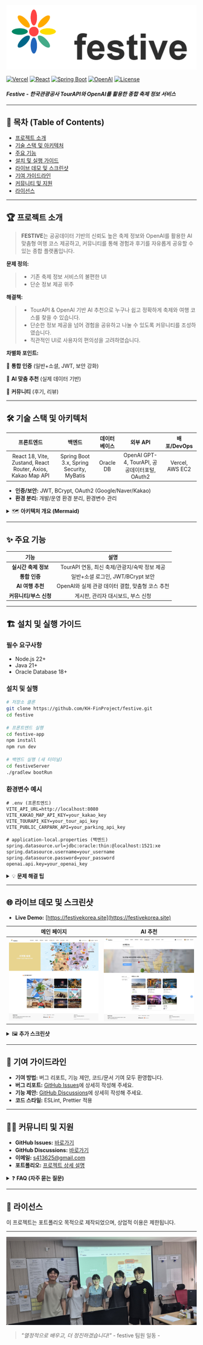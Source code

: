 ![festiveLogo.png](festive-app/src/assets/festiveLogo.png)

[![Vercel](https://img.shields.io/badge/Vercel-Live-brightgreen?style=flat-square&logo=vercel)](https://festivekorea.site)
[![React](https://img.shields.io/badge/React-18-blue?style=flat-square&logo=react)](https://reactjs.org/)
[![Spring Boot](https://img.shields.io/badge/Spring%20Boot-3.x-green?style=flat-square&logo=spring)](https://spring.io/)
[![OpenAI](https://img.shields.io/badge/OpenAI-GPT--4-orange?style=flat-square&logo=openai)](https://openai.com/)
[![License](https://img.shields.io/badge/license-Portfolio-lightgrey?style=flat-square)](#%EF%B8%8F-라이선스)

#### _Festive - 한국관광공사 TourAPI와 OpenAI를 활용한 **종합 축제 정보 서비스**_

---

## 📑 목차 (Table of Contents)
- [프로젝트 소개](#-프로젝트-소개)
- [기술 스택 및 아키텍처](#-기술-스택-및-아키텍처)
- [주요 기능](#-주요-기능)
- [설치 및 실행 가이드](#-설치-및-실행-가이드)
- [라이브 데모 및 스크린샷](#-라이브-데모-및-스크린샷)
- [기여 가이드라인](#-기여-가이드라인)
- [커뮤니티 및 지원](#-커뮤니티-및-지원)
- [라이선스](#-라이선스)

---

## 🏆 프로젝트 소개

> **FESTIVE**는 공공데이터 기반의 신뢰도 높은 축제 정보와 OpenAI를 활용한 AI 맞춤형 여행 코스 제공하고, 커뮤니티를 통해 경험과 후기를 자유롭게 공유할 수 있는 종합 플랫폼입니다.

**문제 정의:**
  > - 기존 축제 정보 서비스의 불편한 UI
  > - 단순 정보 제공 위주

**해결책:**
  > - TourAPI & OpenAI 기반 AI 추천으로 누구나 쉽고 정확하게 축제와 여행 코스를 찾을 수 있습니다.
  > - 단순한 정보 제공을 넘어 경험을 공유하고 나눌 수 있도록 커뮤니티를 조성하였습니다.
  > - 직관적인 UI로 사용자의 편의성을 고려하였습니다.

**차별화 포인트:**

🔐 **통합 인증** (일반+소셜, JWT, 보안 강화)

🧠 **AI 맞춤 추천** (실제 데이터 기반)

👥 **커뮤니티** (후기, 리뷰)


---

## 🛠️ 기술 스택 및 아키텍처

| 프론트엔드 | 백엔드 | 데이터베이스 | 외부 API | 배포/DevOps |
|:---:|:---:|:---:|:---:|:---:|
| React 18, Vite, Zustand, React Router, Axios, Kakao Map API | Spring Boot 3.x, Spring Security, MyBatis | Oracle DB | OpenAI GPT-4, TourAPI, 공공데이터포털, OAuth2 | Vercel, AWS EC2 |

- **인증/보안:** JWT, BCrypt, OAuth2 (Google/Naver/Kakao)
- **환경 분리:** 개발/운영 환경 분리, 환경변수 관리

<details>
<summary>🗺️ <b>아키텍처 개요 (Mermaid)</b></summary>

![architecture.png](festive-app/src/assets/readme/architecture.png)

</details>

---

## ✨ 주요 기능

| 기능 |               설명                |
|:---:|:-------------------------------:|
| **실시간 축제 정보** | TourAPI 연동, 최신 축제/관광지/숙박 정보 제공 |
| **통합 인증** | 일반+소셜 로그인, JWT/BCrypt 보안 |
| **AI 여행 추천** | OpenAI와 실제 관광 데이터 결합, 맞춤형 코스 추천 |
| **커뮤니티/부스 신청** | 게시판, 관리자 대시보드, 부스 신청 |

---

## 🏗️ 설치 및 실행 가이드

### 필수 요구사항
- Node.js 22+
- Java 21+
- Oracle Database 18+

### 설치 및 실행
```bash
# 저장소 클론
git clone https://github.com/KH-FinProject/festive.git
cd festive

# 프론트엔드 실행
cd festive-app
npm install
npm run dev

# 백엔드 실행 (새 터미널)
cd festiveServer
./gradlew bootRun
```

### 환경변수 예시
```
# .env (프론트엔드)
VITE_API_URL=http://localhost:8080
VITE_KAKAO_MAP_API_KEY=your_kakao_key
VITE_TOURAPI_KEY=your_tour_api_key
VITE_PUBLIC_CARPARK_API=your_parking_api_key

# application-local.properties (백엔드)
spring.datasource.url=jdbc:oracle:thin:@localhost:1521:xe
spring.datasource.username=your_username
spring.datasource.password=your_password
openai.api.key=your_openai_key
```

<details>
<summary>💡 <b>문제 해결 팁</b></summary>

- npm install 오류 시 npm install --legacy-peer-deps로 재시도하세요. (ToastUI - React 18 ver. 호환 이슈)
- Oracle DB 연결 오류 시 포트/계정 정보를 재확인하세요.
- API Key는 노출되지 않도록 .env, application-local.properties를 gitignore에 추가하세요.
</details>

---

## 🌐 라이브 데모 및 스크린샷

- **Live Demo:** [https://festivekorea.site](https://festivekorea.site)

|                       메인 페이지                        |                   AI 추천                   |
|:---------------------------------------------------:|:-----------------------------------------:|
| ![main.png](festive-app/src/assets/readme/main.png) | ![ai.png](festive-app/src/assets/readme/ai.png) |

<details>
<summary>🖼️ <b>추가 스크린샷</b></summary>

- 축제 상세
  ![detail.png](festive-app/src/assets/readme/detail.png)
- 커뮤니티(와글와글)
  ![wagle.png](festive-app/src/assets/readme/wagle.png)
- 커뮤니티(고객센터)
  ![custom.png](festive-app/src/assets/readme/custom.png)
- 관리자
  ![authorize.png](festive-app/src/assets/readme/authorize.png)

</details>

---

## 🤝 기여 가이드라인

- **기여 방법:** 버그 리포트, 기능 제안, 코드/문서 기여 모두 환영합니다.
- **버그 리포트:** [GitHub Issues](https://github.com/KH-FinProject/festive/issues)에 상세히 작성해 주세요.
- **기능 제안:** [GitHub Discussions](https://github.com/KH-FinProject/festive/discussions)에 상세히 작성해 주세요.
- **코드 스타일:** ESLint, Prettier 적용

---

## 🧑‍💻 커뮤니티 및 지원

- **GitHub Issues:** [바로가기](https://github.com/KH-FinProject/festive/issues)
- **GitHub Discussions:** [바로가기](https://github.com/KH-FinProject/festive/discussions)
- **이메일:** s413625@gmail.com
- **포트폴리오:** [프로젝트 상세 설명](https://festivekorea.site)

<details>
<summary>❓ <b>FAQ (자주 묻는 질문)</b></summary>

- **Q: 앱이 로딩되지 않아요.**
  - A: 네트워크 연결 및 API Key 설정을 확인해 주세요.
- **Q: Oracle DB가 연결되지 않아요.**
  - A: DB 포트, 계정, 방화벽 설정을 점검하세요.
- **Q: AI 추천이 동작하지 않아요.**
  - A: OpenAI API Key가 올바른지 확인하세요.

</details>

---

## 📄 라이선스

이 프로젝트는 포트폴리오 목적으로 제작되었으며, 상업적 이용은 제한됩니다.

---

![group.jpg](festive-app/src/assets/readme/group.jpg)

> *"열정적으로 배우고, 더 정진하겠습니다!"* - festive 팀원 일동 -
